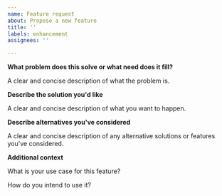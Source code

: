 ```yaml
---
name: Feature request
about: Propose a new feature
title: ''
labels: enhancement
assignees: ''

---
```


**What problem does this solve or what need does it fill?**

A clear and concise description of what the problem is.

**Describe the solution you'd like**

A clear and concise description of what you want to happen.

**Describe alternatives you've considered**

A clear and concise description of any alternative solutions or features you've considered.

**Additional context**

What is your use case for this feature?

How do you intend to use it?
